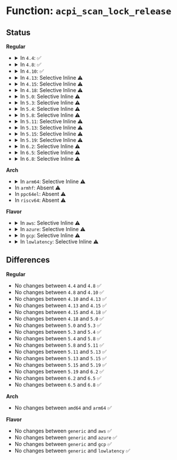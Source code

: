 # Function: <code>acpi_scan_lock_release</code>

## Status
<b>Regular</b>
<ul>
<li>
<details>
<summary>In <code>4.4</code>: ✅</summary>

```c
void acpi_scan_lock_release();
```

**Collision:** Unique Global

**Inline:** No

**Transformation:** False

**Instances:**

```
In drivers/acpi/scan.c (ffffffff8147f49d)
Location: drivers/acpi/scan.c:67
Inline: False
Direct callers:
  - drivers/pci/hotplug/acpiphp_glue.c:acpiphp_disable_slot
  - drivers/acpi/sleep.c:acpi_freeze_end
  - drivers/acpi/sleep.c:acpi_pm_end
  - drivers/acpi/dock.c:write_undock
```
**Symbols:**

```
ffffffff8147f49d-ffffffff8147f4b4: acpi_scan_lock_release (STB_GLOBAL)
```
</details>
</li>
<li>
<details>
<summary>In <code>4.8</code>: ✅</summary>

```c
void acpi_scan_lock_release();
```

**Collision:** Unique Global

**Inline:** No

**Transformation:** False

**Instances:**

```
In drivers/acpi/scan.c (ffffffff814cdd26)
Location: drivers/acpi/scan.c:68
Inline: False
Direct callers:
  - drivers/pci/hotplug/acpiphp_glue.c:acpiphp_disable_slot
  - drivers/acpi/sleep.c:acpi_freeze_end
  - drivers/acpi/sleep.c:acpi_pm_end
  - drivers/acpi/scan.c:acpi_table_events_fn
  - drivers/acpi/dock.c:write_undock
```
**Symbols:**

```
ffffffff814cdd26-ffffffff814cdd3d: acpi_scan_lock_release (STB_GLOBAL)
```
</details>
</li>
<li>
<details>
<summary>In <code>4.10</code>: ✅</summary>

```c
void acpi_scan_lock_release();
```

**Collision:** Unique Global

**Inline:** No

**Transformation:** False

**Instances:**

```
In drivers/acpi/scan.c (ffffffff814efc8b)
Location: drivers/acpi/scan.c:69
Inline: False
Direct callers:
  - drivers/pci/hotplug/acpiphp_glue.c:acpiphp_disable_slot
  - drivers/acpi/sleep.c:acpi_freeze_end
  - drivers/acpi/sleep.c:acpi_pm_end
  - drivers/acpi/scan.c:acpi_table_events_fn
  - drivers/acpi/dock.c:write_undock
```
**Symbols:**

```
ffffffff814efc8b-ffffffff814efca2: acpi_scan_lock_release (STB_GLOBAL)
```
</details>
</li>
<li>
<details>
<summary>In <code>4.13</code>: Selective Inline ⚠️</summary>

```c
void acpi_scan_lock_release();
```

**Collision:** Unique Global

**Inline:** Selective

**Transformation:** False

**Instances:**

```
In drivers/acpi/scan.c (ffffffff814ffa8c)
Location: drivers/acpi/scan.c:63
Inline: True
Inline callers:
  - drivers/acpi/scan.c:acpi_table_events_fn
Direct callers:
  - drivers/pci/hotplug/acpiphp_glue.c:acpiphp_disable_slot
  - drivers/acpi/sleep.c:acpi_freeze_end
  - drivers/acpi/sleep.c:acpi_pm_end
  - drivers/acpi/dock.c:write_undock
```
**Symbols:**

```
ffffffff814fcde0-ffffffff814fcdf7: acpi_scan_lock_release (STB_GLOBAL)
```
</details>
</li>
<li>
<details>
<summary>In <code>4.15</code>: Selective Inline ⚠️</summary>

```c
void acpi_scan_lock_release();
```

**Collision:** Unique Global

**Inline:** Selective

**Transformation:** False

**Instances:**

```
In drivers/acpi/scan.c (ffffffff81541bcc)
Location: drivers/acpi/scan.c:64
Inline: True
Inline callers:
  - drivers/acpi/scan.c:acpi_table_events_fn
Direct callers:
  - drivers/pci/hotplug/acpiphp_glue.c:acpiphp_disable_slot
  - drivers/acpi/sleep.c:acpi_s2idle_end
  - drivers/acpi/sleep.c:acpi_pm_end
  - drivers/acpi/dock.c:write_undock
```
**Symbols:**

```
ffffffff8153eb20-ffffffff8153eb37: acpi_scan_lock_release (STB_GLOBAL)
```
</details>
</li>
<li>
<details>
<summary>In <code>4.18</code>: Selective Inline ⚠️</summary>

```c
void acpi_scan_lock_release();
```

**Collision:** Unique Global

**Inline:** Selective

**Transformation:** False

**Instances:**

```
In drivers/acpi/scan.c (ffffffff81577aa7)
Location: drivers/acpi/scan.c:64
Inline: True
Inline callers:
  - drivers/acpi/scan.c:acpi_table_events_fn
Direct callers:
  - drivers/pci/hotplug/acpiphp_glue.c:acpiphp_disable_slot
  - drivers/acpi/sleep.c:acpi_s2idle_end
  - drivers/acpi/sleep.c:acpi_pm_end
  - drivers/acpi/dock.c:write_undock
```
**Symbols:**

```
ffffffff81574a60-ffffffff81574a77: acpi_scan_lock_release (STB_GLOBAL)
```
</details>
</li>
<li>
<details>
<summary>In <code>5.0</code>: Selective Inline ⚠️</summary>

```c
void acpi_scan_lock_release();
```

**Collision:** Unique Global

**Inline:** Selective

**Transformation:** False

**Instances:**

```
In drivers/acpi/scan.c (ffffffff8158f6e7)
Location: drivers/acpi/scan.c:64
Inline: True
Inline callers:
  - drivers/acpi/scan.c:acpi_table_events_fn
Direct callers:
  - drivers/pci/hotplug/acpiphp_glue.c:acpiphp_disable_slot
  - drivers/acpi/sleep.c:acpi_s2idle_end
  - drivers/acpi/sleep.c:acpi_pm_end
  - drivers/acpi/dock.c:write_undock
```
**Symbols:**

```
ffffffff8158c680-ffffffff8158c697: acpi_scan_lock_release (STB_GLOBAL)
```
</details>
</li>
<li>
<details>
<summary>In <code>5.3</code>: Selective Inline ⚠️</summary>

```c
void acpi_scan_lock_release();
```

**Collision:** Unique Global

**Inline:** Selective

**Transformation:** False

**Instances:**

```
In drivers/acpi/scan.c (ffffffff815c0349)
Location: drivers/acpi/scan.c:65
Inline: True
Inline callers:
  - drivers/acpi/scan.c:acpi_table_events_fn
Direct callers:
  - drivers/pci/hotplug/acpiphp_glue.c:acpiphp_disable_slot
  - drivers/acpi/sleep.c:acpi_s2idle_end
  - drivers/acpi/sleep.c:acpi_pm_end
  - drivers/acpi/dock.c:write_undock
```
**Symbols:**

```
ffffffff815bd460-ffffffff815bd477: acpi_scan_lock_release (STB_GLOBAL)
```
</details>
</li>
<li>
<details>
<summary>In <code>5.4</code>: Selective Inline ⚠️</summary>

```c
void acpi_scan_lock_release();
```

**Collision:** Unique Global

**Inline:** Selective

**Transformation:** False

**Instances:**

```
In drivers/acpi/scan.c (ffffffff815e1609)
Location: drivers/acpi/scan.c:65
Inline: True
Inline callers:
  - drivers/acpi/scan.c:acpi_table_events_fn
Direct callers:
  - drivers/pci/hotplug/acpiphp_glue.c:acpiphp_disable_slot
  - drivers/acpi/sleep.c:acpi_s2idle_end
  - drivers/acpi/sleep.c:acpi_pm_end
  - drivers/acpi/dock.c:write_undock
```
**Symbols:**

```
ffffffff815de720-ffffffff815de737: acpi_scan_lock_release (STB_GLOBAL)
```
</details>
</li>
<li>
<details>
<summary>In <code>5.8</code>: Selective Inline ⚠️</summary>

```c
void acpi_scan_lock_release();
```

**Collision:** Unique Global

**Inline:** Selective

**Transformation:** False

**Instances:**

```
In drivers/acpi/scan.c (ffffffff8168c2fb)
Location: drivers/acpi/scan.c:64
Inline: True
Inline callers:
  - drivers/acpi/scan.c:acpi_table_events_fn
Direct callers:
  - drivers/pci/hotplug/acpiphp_glue.c:acpiphp_disable_slot
  - drivers/acpi/sleep.c:acpi_s2idle_end
  - drivers/acpi/sleep.c:acpi_pm_end
  - drivers/acpi/dock.c:write_undock
  - drivers/acpi/dock.c:write_undock
```
**Symbols:**

```
ffffffff816890d0-ffffffff816890e7: acpi_scan_lock_release (STB_GLOBAL)
```
</details>
</li>
<li>
<details>
<summary>In <code>5.11</code>: Selective Inline ⚠️</summary>

```c
void acpi_scan_lock_release();
```

**Collision:** Unique Global

**Inline:** Selective

**Transformation:** False

**Instances:**

```
In drivers/acpi/scan.c (ffffffff816aa37b)
Location: drivers/acpi/scan.c:64
Inline: True
Inline callers:
  - drivers/acpi/scan.c:acpi_table_events_fn
Direct callers:
  - drivers/pci/hotplug/acpiphp_glue.c:acpiphp_disable_slot
  - drivers/acpi/sleep.c:acpi_s2idle_end
  - drivers/acpi/sleep.c:acpi_pm_end
  - drivers/acpi/dock.c:write_undock
  - drivers/acpi/dock.c:write_undock
```
**Symbols:**

```
ffffffff816a6c60-ffffffff816a6c77: acpi_scan_lock_release (STB_GLOBAL)
```
</details>
</li>
<li>
<details>
<summary>In <code>5.13</code>: Selective Inline ⚠️</summary>

```c
void acpi_scan_lock_release();
```

**Collision:** Unique Global

**Inline:** Selective

**Transformation:** False

**Instances:**

```
In drivers/acpi/scan.c (ffffffff8168cbfb)
Location: drivers/acpi/scan.c:62
Inline: True
Inline callers:
  - drivers/acpi/scan.c:acpi_table_events_fn
Direct callers:
  - drivers/pci/hotplug/acpiphp_glue.c:acpiphp_disable_slot
  - drivers/acpi/sleep.c:acpi_s2idle_end
  - drivers/acpi/sleep.c:acpi_pm_end
  - drivers/acpi/dock.c:undock_store
  - drivers/acpi/dock.c:undock_store
```
**Symbols:**

```
ffffffff816898f0-ffffffff81689907: acpi_scan_lock_release (STB_GLOBAL)
```
</details>
</li>
<li>
<details>
<summary>In <code>5.15</code>: Selective Inline ⚠️</summary>

```c
void acpi_scan_lock_release();
```

**Collision:** Unique Global

**Inline:** Selective

**Transformation:** False

**Instances:**

```
In drivers/acpi/scan.c (ffffffff81702436)
Location: drivers/acpi/scan.c:59
Inline: True
Inline callers:
  - drivers/acpi/scan.c:acpi_table_events_fn
  - drivers/acpi/scan.c:acpi_scan_clear_dep_fn
Direct callers:
  - drivers/pci/hotplug/acpiphp_glue.c:acpiphp_disable_slot
  - drivers/acpi/sleep.c:acpi_s2idle_end
  - drivers/acpi/sleep.c:acpi_pm_end
  - drivers/acpi/dock.c:undock_store
  - drivers/acpi/dock.c:undock_store
```
**Symbols:**

```
ffffffff816fedd0-ffffffff816fede7: acpi_scan_lock_release (STB_GLOBAL)
```
</details>
</li>
<li>
<details>
<summary>In <code>5.19</code>: Selective Inline ⚠️</summary>

```c
void acpi_scan_lock_release();
```

**Collision:** Unique Global

**Inline:** Selective

**Transformation:** False

**Instances:**

```
In drivers/acpi/scan.c (ffffffff81830175)
Location: drivers/acpi/scan.c:60
Inline: True
Inline callers:
  - drivers/acpi/scan.c:acpi_table_events_fn
  - drivers/acpi/scan.c:acpi_scan_clear_dep_fn
Direct callers:
  - drivers/pci/hotplug/acpiphp_glue.c:acpiphp_disable_slot
  - drivers/acpi/sleep.c:acpi_s2idle_end
  - drivers/acpi/sleep.c:acpi_pm_end
  - drivers/acpi/dock.c:undock_store
```
**Symbols:**

```
ffffffff8182c780-ffffffff8182c79d: acpi_scan_lock_release (STB_GLOBAL)
```
</details>
</li>
<li>
<details>
<summary>In <code>6.2</code>: Selective Inline ⚠️</summary>

```c
void acpi_scan_lock_release();
```

**Collision:** Unique Global

**Inline:** Selective

**Transformation:** False

**Instances:**

```
In drivers/acpi/scan.c (ffffffff81963385)
Location: drivers/acpi/scan.c:59
Inline: True
Inline callers:
  - drivers/acpi/scan.c:acpi_table_events_fn
  - drivers/acpi/scan.c:acpi_scan_clear_dep_fn
Direct callers:
  - drivers/pci/hotplug/acpiphp_glue.c:acpiphp_disable_slot
  - drivers/acpi/sleep.c:acpi_s2idle_end
  - drivers/acpi/sleep.c:acpi_pm_end
  - drivers/acpi/dock.c:undock_store
```
**Symbols:**

```
ffffffff8195f3f0-ffffffff8195f40d: acpi_scan_lock_release (STB_GLOBAL)
```
</details>
</li>
<li>
<details>
<summary>In <code>6.5</code>: Selective Inline ⚠️</summary>

```c
void acpi_scan_lock_release();
```

**Collision:** Unique Global

**Inline:** Selective

**Transformation:** False

**Instances:**

```
In drivers/acpi/scan.c (ffffffff819a9835)
Location: drivers/acpi/scan.c:58
Inline: True
Inline callers:
  - drivers/acpi/scan.c:acpi_table_events_fn
  - drivers/acpi/scan.c:acpi_scan_clear_dep_fn
Direct callers:
  - drivers/pci/hotplug/acpiphp_glue.c:acpiphp_disable_slot
  - drivers/acpi/sleep.c:acpi_s2idle_end
  - drivers/acpi/sleep.c:acpi_pm_end
  - drivers/acpi/dock.c:undock_store
```
**Symbols:**

```
ffffffff819a57f0-ffffffff819a580d: acpi_scan_lock_release (STB_GLOBAL)
```
</details>
</li>
<li>
<details>
<summary>In <code>6.8</code>: Selective Inline ⚠️</summary>

```c
void acpi_scan_lock_release();
```

**Collision:** Unique Global

**Inline:** Selective

**Transformation:** False

**Instances:**

```
In drivers/acpi/scan.c (ffffffff819f1eb5)
Location: drivers/acpi/scan.c:58
Inline: True
Inline callers:
  - drivers/acpi/scan.c:acpi_table_events_fn
  - drivers/acpi/scan.c:acpi_scan_clear_dep_fn
Direct callers:
  - drivers/pci/hotplug/acpiphp_glue.c:acpiphp_disable_slot
  - drivers/acpi/sleep.c:acpi_s2idle_end
  - drivers/acpi/sleep.c:acpi_pm_end
  - drivers/acpi/dock.c:undock_store
```
**Symbols:**

```
ffffffff819ee170-ffffffff819ee18d: acpi_scan_lock_release (STB_GLOBAL)
```
</details>
</li>
</ul>
<b>Arch</b>
<ul>
<li>
<details>
<summary>In <code>arm64</code>: Selective Inline ⚠️</summary>

```c
void acpi_scan_lock_release();
```

**Collision:** Unique Global

**Inline:** Selective

**Transformation:** False

**Instances:**

```
In drivers/acpi/scan.c (ffff80001076df1c)
Location: drivers/acpi/scan.c:65
Inline: True
Inline callers:
  - drivers/acpi/scan.c:acpi_table_events_fn
Direct callers:
  - drivers/pci/hotplug/acpiphp_glue.c:acpiphp_disable_slot
  - drivers/acpi/dock.c:write_undock
```
**Symbols:**

```
ffff80001076ab88-ffff80001076abac: acpi_scan_lock_release (STB_GLOBAL)
```
</details>
</li>
<li>
In <code>armhf</code>: Absent ⚠️
</li>
<li>
In <code>ppc64el</code>: Absent ⚠️
</li>
<li>
In <code>riscv64</code>: Absent ⚠️
</li>
</ul>
<b>Flavor</b>
<ul>
<li>
<details>
<summary>In <code>aws</code>: Selective Inline ⚠️</summary>

```c
void acpi_scan_lock_release();
```

**Collision:** Unique Global

**Inline:** Selective

**Transformation:** False

**Instances:**

```
In drivers/acpi/scan.c (ffffffff815d38d9)
Location: drivers/acpi/scan.c:65
Inline: True
Inline callers:
  - drivers/acpi/scan.c:acpi_table_events_fn
Direct callers:
  - drivers/pci/hotplug/acpiphp_glue.c:acpiphp_disable_slot
  - drivers/acpi/sleep.c:acpi_pm_end
```
**Symbols:**

```
ffffffff815d0c00-ffffffff815d0c17: acpi_scan_lock_release (STB_GLOBAL)
```
</details>
</li>
<li>
<details>
<summary>In <code>azure</code>: Selective Inline ⚠️</summary>

```c
void acpi_scan_lock_release();
```

**Collision:** Unique Global

**Inline:** Selective

**Transformation:** False

**Instances:**

```
In drivers/acpi/scan.c (ffffffff815bd499)
Location: drivers/acpi/scan.c:65
Inline: True
Inline callers:
  - drivers/acpi/scan.c:acpi_table_events_fn
Direct callers:
  - drivers/pci/hotplug/acpiphp_glue.c:acpiphp_disable_slot
  - drivers/acpi/sleep.c:acpi_s2idle_end
  - drivers/acpi/sleep.c:acpi_pm_end
```
**Symbols:**

```
ffffffff815ba7c0-ffffffff815ba7d7: acpi_scan_lock_release (STB_GLOBAL)
```
</details>
</li>
<li>
<details>
<summary>In <code>gcp</code>: Selective Inline ⚠️</summary>

```c
void acpi_scan_lock_release();
```

**Collision:** Unique Global

**Inline:** Selective

**Transformation:** False

**Instances:**

```
In drivers/acpi/scan.c (ffffffff815d58e9)
Location: drivers/acpi/scan.c:65
Inline: True
Inline callers:
  - drivers/acpi/scan.c:acpi_table_events_fn
Direct callers:
  - drivers/pci/hotplug/acpiphp_glue.c:acpiphp_disable_slot
  - drivers/acpi/sleep.c:acpi_s2idle_end
  - drivers/acpi/sleep.c:acpi_pm_end
  - drivers/acpi/dock.c:write_undock
```
**Symbols:**

```
ffffffff815d2a00-ffffffff815d2a17: acpi_scan_lock_release (STB_GLOBAL)
```
</details>
</li>
<li>
<details>
<summary>In <code>lowlatency</code>: Selective Inline ⚠️</summary>

```c
void acpi_scan_lock_release();
```

**Collision:** Unique Global

**Inline:** Selective

**Transformation:** False

**Instances:**

```
In drivers/acpi/scan.c (ffffffff815ef7a9)
Location: drivers/acpi/scan.c:65
Inline: True
Inline callers:
  - drivers/acpi/scan.c:acpi_table_events_fn
Direct callers:
  - drivers/pci/hotplug/acpiphp_glue.c:acpiphp_disable_slot
  - drivers/acpi/sleep.c:acpi_s2idle_end
  - drivers/acpi/sleep.c:acpi_pm_end
  - drivers/acpi/dock.c:write_undock
```
**Symbols:**

```
ffffffff815ec8c0-ffffffff815ec8d7: acpi_scan_lock_release (STB_GLOBAL)
```
</details>
</li>
</ul>

## Differences
<b>Regular</b>
<ul>
<li>
No changes between <code>4.4</code> and <code>4.8</code> ✅
</li>
<li>
No changes between <code>4.8</code> and <code>4.10</code> ✅
</li>
<li>
No changes between <code>4.10</code> and <code>4.13</code> ✅
</li>
<li>
No changes between <code>4.13</code> and <code>4.15</code> ✅
</li>
<li>
No changes between <code>4.15</code> and <code>4.18</code> ✅
</li>
<li>
No changes between <code>4.18</code> and <code>5.0</code> ✅
</li>
<li>
No changes between <code>5.0</code> and <code>5.3</code> ✅
</li>
<li>
No changes between <code>5.3</code> and <code>5.4</code> ✅
</li>
<li>
No changes between <code>5.4</code> and <code>5.8</code> ✅
</li>
<li>
No changes between <code>5.8</code> and <code>5.11</code> ✅
</li>
<li>
No changes between <code>5.11</code> and <code>5.13</code> ✅
</li>
<li>
No changes between <code>5.13</code> and <code>5.15</code> ✅
</li>
<li>
No changes between <code>5.15</code> and <code>5.19</code> ✅
</li>
<li>
No changes between <code>5.19</code> and <code>6.2</code> ✅
</li>
<li>
No changes between <code>6.2</code> and <code>6.5</code> ✅
</li>
<li>
No changes between <code>6.5</code> and <code>6.8</code> ✅
</li>
</ul>
<b>Arch</b>
<ul>
<li>
No changes between <code>amd64</code> and <code>arm64</code> ✅
</li>
</ul>
<b>Flavor</b>
<ul>
<li>
No changes between <code>generic</code> and <code>aws</code> ✅
</li>
<li>
No changes between <code>generic</code> and <code>azure</code> ✅
</li>
<li>
No changes between <code>generic</code> and <code>gcp</code> ✅
</li>
<li>
No changes between <code>generic</code> and <code>lowlatency</code> ✅
</li>
</ul>
